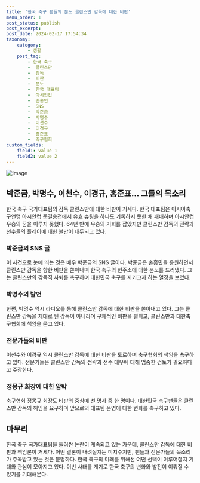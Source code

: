 ```yaml
---
title: '한국 축구 팬들의 분노 클린스만 감독에 대한 비판'
menu_order: 1
post_status: publish
post_excerpt: 
post_date: 2024-02-17 17:54:34
taxonomy:
    category:
        - 생활
    post_tag:
        - 한국 축구
        -  클린스만
        -  감독
        -  비판
        -  분노
        -  한국 대표팀
        -  아시안컵
        -  손흥민
        -  SNS
        -  박준금
        -  박명수
        -  이천수
        -  이경규
        -  홍준표
        -  축구협회
custom_fields:
    field1: value 1
    field2: value 2
---
```


![Image](https://imgnews.pstatic.net/image/009/2024/02/11/0005257099_001_20240211102701039.jpeg?type=w647)

## 박준금, 박명수, 이천수, 이경규, 홍준표... 그들의 목소리
한국 축구 국가대표팀의 감독 클린스만에 대한 비판이 거세다. 한국 대표팀은 아시아축구연맹 아시안컵 준결승전에서 유효 슈팅을 하나도 기록하지 못한 채 패배하며 아시안컵 우승의 꿈을 이루지 못했다. 64년 만에 우승의 기회를 잡았지만 클린스만 감독의 전략과 선수들의 플레이에 대한 불만이 대두되고 있다.
### 박준금의 SNS 글
이 사건으로 눈에 띄는 것은 배우 박준금의 SNS 글이다. 박준금은 손흥민을 응원하면서 클린스만 감독을 향한 비판을 쏟아내며 한국 축구의 현주소에 대한 분노를 드러냈다. 그는 클린스만의 감독직 사퇴를 촉구하며 대한민국 축구를 지키고자 하는 열정을 보였다.
### 박명수의 발언
한편, 박명수 역시 라디오를 통해 클린스만 감독에 대한 비판을 쏟아내고 있다. 그는 클린스만 감독을 제대로 된 감독이 아니라며 구체적인 비판을 펼치고, 클린스만과 대한축구협회에 책임을 묻고 있다.
### 전문가들의 비판
이천수와 이경규 역시 클린스만 감독에 대한 비판을 토로하며 축구협회의 책임을 촉구하고 있다. 전문가들은 클린스만 감독의 전략과 선수 대우에 대해 엄중한 검토가 필요하다고 주장한다.
### 정몽규 회장에 대한 압박
축구협회 정몽규 회장도 비판의 중심에 선 명사 중 한 명이다. 대한민국 축구팬들은 클린스만 감독의 해임을 요구하며 앞으로의 대표팀 운영에 대한 변화를 촉구하고 있다.
## 마무리
한국 축구 국가대표팀을 둘러싼 논란이 계속되고 있는 가운데, 클린스만 감독에 대한 비판과 책임론이 거세다. 어떤 결론이 내려질지는 미지수지만, 팬들과 전문가들의 목소리가 주목받고 있는 것은 분명하다. 한국 축구의 미래를 위해선 어떤 선택이 이루어질지 기대와 관심이 모아지고 있다. 이번 사태를 계기로 한국 축구의 변화와 발전이 이뤄질 수 있기를 기대해본다.
